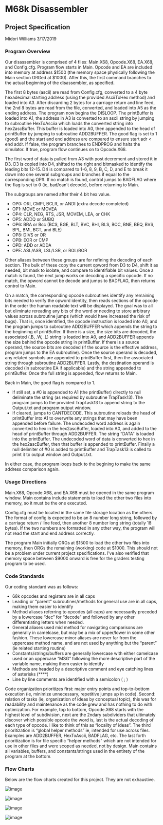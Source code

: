 # M68k Disassembler 
## Project Specification
Midori Williams
3/17/2019

### Program Overview
Our disassembler is comprised of 4 files: Main.X68, Opcode.X68, EA.X68, and Config.cfg. Program flow starts in Main. Opcode and EA are included into memory at address $1500 (the memory space physically following the Main section ORGed at $1000). After this, the first command branches to the actual beginning of the disassembler, as specified.

The first 8 bytes (ascii) are read from Config.cfg, converted to a 4 byte hexadecimal starting address (using the provided AsciiToHex method) and loaded into A3. After discarding 2 bytes for a carriage return and line feed, the 2nd 8 bytes are read from the file, converted, and loaded into A5 as the ending address. The program now begins the DISLOOP. The printBuffer is loaded into A1, the address in A3 is converted to an ascii string by jumping to subroutine HexToAsciia which loads the converted string into hex2ascBuffer. This buffer is loaded into A0, then appended to the head of printBuffer by jumping to subroutine ADD2BUFFER. The good flag is set to 1 (good) and the start and end address are compared to ensure start adr < end addr. If false, the program branches to ENDPROG and halts the simulator. If true, program flow continues on to Opcode.X68. 

The first word of data is pulled from A3 with post decrement and stored it in D3. D3 is copied into D4, shifted to the right and bitmasked to identify the leading bits 12-15. D4 is compared to 1-6, 8, 9, B, C, D, and E to break it down into one several subgroups and branches if equal to the corresponding OP#.  If no match is found, control jumps to BADFLAG where the flag is set to 0 (ie, bad/can’t decode), before returning to Main.

The subgroups are named after their 4 bit hex value. 
-	OP0:  ORI, CMPI, BCLR, or ANDI (extra decode completed)
-	OP1:  MOVE or MOVEA
-	OP4:  CLR, NEG, RTS, JSR, MOVEM, LEA, or CHK
-	OP5:  ADDQ or SUBQ
-	OP6:  BRA or Bcc (BCS, BGE, BLT, BVC, BHI, BLS, BCC, BNE, BEQ, BVS, BPL, BMI, BGT, and BLE) 
-	OP8:  DIVS or OR
-	OPB:  EOR or CMP
-	OPD:  ADD or ADDA
-	OPE:  ASL/ASR, LSL/LSR, or ROL/ROR

Other aliases between these groups are for refining the decoding of each section. The bulk of these copy the current opword from D3 to D4, shift it as needed, bit mask to isolate, and compare to identifiable bit values. Once a match is found, the next jump works on decoding a specific opcode. If no match, the opword cannot be decode and jumps to BADFLAG, then returns control to Main.

On a match, the corresponding opcode subroutines identify any remaining bits needed to verify the opword identity, then reads sections of the opcode in the order the human readable text will be displayed. The goal was to all but eliminate rereading any bits of the word or needing to store arbitrary values across subroutine jumps (which would have increased the risk of bugs). That is, once identified, the opcode instruction is loaded into A0, and the program jumps to subroutine ADD2BUFFER which appends the string to the beginning of printBuffer. If there is a size, the size bits are decoded, the associated (.B, .W, .L) string is loaded into A0, and ADD2BUFFER appends the size behind the opcode string in printBuffer. If there is a source operand, the source bits are decoded (if the source is the effective address, program jumps to the EA subroutine). Once the source operand is decoded, any related symbols are appended to printBuffer first, then the associated string through subroutine ADD2BUFFER. Lastly, the destination operand is decoded (in subroutine EA if applicable) and the string appended to printBuffer. Once the full string is appended,  flow returns to Main. 

Back in Main, the good flag is compared to 1. 
-	If still set, a #0 is appended to A1 (the printBuffer) directly to null deliminate the string (as required by subroutine TrapTask13). The program jumps to the provided TrapTask13 to append string to the Output.txt and program output window.
-	If cleared, jumps to CANTDECODE. This subroutine reloads the head of printBuffer into A1 to overwrite any strings that may have been appended before failure. The undecoded word address is again converted to hex in the hex2ascBuffer, loaded into A0, and added to the head of printBuffer through ADD2BUFFER. The string “DATA” is loaded into the printBuffer. The undecoded word of data is converted to hex in the hex2ascBuffer, then that buffer is appended to printBuffer. Finally a null delimiter of #0 is added to printBuffer and TrapTask13 is called to print it to output window and Output.txt. 

In either case, the program loops back to the begining to make the same address comparison again.

### Usage Directions
Main.X68, Opcode.X68, and EA.X68 must be opened in the same program window. Main contains include statements to load the other two files into memory, so it must be the one executed.

Config.cfg must be located in the same file storage location as the others. The format of config is expected to be an 8 number long string, followed by a carriage return / line feed, then another 8 number long string (totally 18 bytes). If the two numbers are formatted in any other way, the program will not read the start and end address correctly.

The program Main initially ORGs at $1500 to load the other two files into memory, then ORGs the remaining (working) code at $1000. This should not be a problem under current project specifications. I’ve also verified that memory space between $9000 onward is free for the graders testing program to be used. 

### Code Standards
Our coding standard was as follows:
-	68k opcodes and registers are in all caps
-	Leading or “parent” subroutines/methods for general use are in all caps, making them easier to identify
-	Method aliases referring to opcodes (all caps) are necessarily preceded by a lowercase “dec” for “decode” and followed by any other differentiating letters when needed.
-	General aliases used mid method for navigating comparisons are generally in camelcase, but may be a mix of upper/lower in some other fashion. These lowercase minor aliases are never far from the uppercase method name, and are not used by anything but the “parent” (ie related starting routine)
-	Constants/strings/buffers are generally lowercase with either camelcase used or an uppercase “MSG” following the more descriptive part of the variable name, making them easier to identify
-	Methods are headed by a descriptive comment and eye catching lines of asterisks (****)
-	Line by line comments are identified with a semicolon ( ; )

Code organization prioritizes first: major entry points and top-to-bottom execution (ie, minimize unnecessary, repetitive jumps up in code). Second: relation of tasks (ie, organization of ideas by conceptual topic), this was for readability and maintenance as the code grew and has nothing to do with optimization. For example, top to bottom, Opcode.X68 starts with the highest level of subdivision, next are the 2ndary subdividers that ultimately discover which possible opcode the word is, last is the actual decoding of each type of opcode. I like to think of this as “locality of ideas”. The third prioritization is “global helper methods” ie, intended for use across files. Examples are ADD2BUFFER, HexToAscii, BADFLAG, etc. The last forth prioritization is for file specific “helper methods” which are not intended for use in other files and were scoped as needed, not by design. Main contains all variables, buffers, and constants/strings used in the entirety of the program at the bottom.

### Flow Charts
Below are the flow charts created for this project. They are not exhaustive.

![image](https://user-images.githubusercontent.com/36549707/123370151-625dca80-d53c-11eb-9df2-28c752a70f38.png)

![image](https://user-images.githubusercontent.com/36549707/123370196-773a5e00-d53c-11eb-956e-7c1599d18128.png)

![image](https://user-images.githubusercontent.com/36549707/123370209-7f929900-d53c-11eb-99b6-65938ac5bfae.png)

![image](https://user-images.githubusercontent.com/36549707/123370227-86b9a700-d53c-11eb-8ed1-462d59dc2cf3.png)
